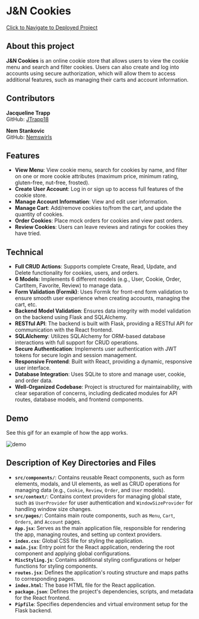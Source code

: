 # J&N Cookies
[Click to Navigate to Deployed Project](https://j-n-cookies-production.up.railway.app/)

## About this project

**J&N Cookies** is an online cookie store that allows users to view the cookie menu and search and filter cookies. Users can also create and log into accounts using secure authorization, which will allow them to access additional features, such as managing their carts and account information.

## Contributors

**Jacqueline Trapp**  
GitHub: [JTrapp18](https://github.com/jtrapp18)

**Nem Stankovic**  
GitHub: [Nemswirls](https://github.com/nemswirls)

## Features

- **View Menu**: View cookie menu, search for cookies by name, and filter on one or more cookie attributes (maximum price, minimum rating, gluten-free, nut-free, frosted).
- **Create User Account**: Log in or sign up to access full features of the cookie store.
- **Manage Account Information**: View and edit user information.
- **Manage Cart**: Add/remove cookies to/from the cart, and update the quantity of cookies.
- **Order Cookies**: Place mock orders for cookies and view past orders.
- **Review Cookies**: Users can leave reviews and ratings for cookies they have tried.

## Technical

- **Full CRUD Actions**: Supports complete Create, Read, Update, and Delete functionality for cookies, users, and orders.
- **6 Models**: Implements 6 different models (e.g., User, Cookie, Order, CartItem, Favorite, Review) to manage data.
- **Form Validation (Formik)**: Uses Formik for front-end form validation to ensure smooth user experience when creating accounts, managing the cart, etc.
- **Backend Model Validation**: Ensures data integrity with model validation on the backend using Flask and SQLAlchemy.
- **RESTful API**: The backend is built with Flask, providing a RESTful API for communication with the React frontend.
- **SQLAlchemy**: Utilizes SQLAlchemy for ORM-based database interactions with full support for CRUD operations.
- **Secure Authentication**: Implements user authentication with JWT tokens for secure login and session management.
- **Responsive Frontend**: Built with React, providing a dynamic, responsive user interface.
- **Database Integration**: Uses SQLite to store and manage user, cookie, and order data.
- **Well-Organized Codebase**: Project is structured for maintainability, with clear separation of concerns, including dedicated modules for API routes, database models, and frontend components.

## Demo

See this gif for an example of how the app works.

![demo](https://raw.githubusercontent.com/jtrapp18/j-n-cookies/refs/heads/main/client/public/images/j-n-cookies.gif)

## Description of Key Directories and Files

- **`src/components/`**: Contains reusable React components, such as form elements, modals, and UI elements, as well as CRUD operations for managing data (e.g., `Cookie`, `Review`, `Order`, and `User` models).
- **`src/context/`**: Contains context providers for managing global state, such as `UserProvider` for user authentication and `WindowSizeProvider` for handling window size changes.
- **`src/pages/`**: Contains main route components, such as `Menu`, `Cart`, `Orders`, and `Account` pages.
- **`App.jsx`**: Serves as the main application file, responsible for rendering the app, managing routes, and setting up context providers.
- **`index.css`**: Global CSS file for styling the application.
- **`main.jsx`**: Entry point for the React application, rendering the root component and applying global configurations.
- **`MiscStyling.js`**: Contains additional styling configurations or helper functions for styling components.
- **`routes.jsx`**: Defines the application's routing structure and maps paths to corresponding pages.
- **`index.html`**: The base HTML file for the React application.
- **`package.json`**: Defines the project's dependencies, scripts, and metadata for the React frontend.
- **`Pipfile`**: Specifies dependencies and virtual environment setup for the Flask backend.
